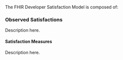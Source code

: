 
The FHIR Developer Satisfaction Model is composed of:

### Observed Satisfactions

Description here.

#### Satisfaction Measures

Description here.
